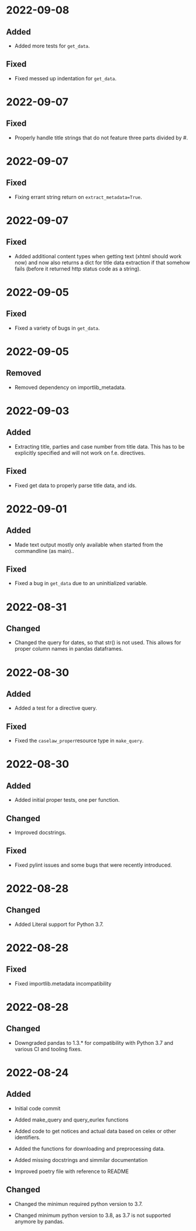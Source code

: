 
# 2022-09-08

## Added

- Added more tests for `get_data`.

## Fixed

- Fixed messed up indentation for `get_data`.

# 2022-09-07

## Fixed

- Properly handle title strings that do not feature three parts divided by #.

# 2022-09-07

## Fixed

- Fixing errant string return on `extract_metadata=True`.

# 2022-09-07

## Fixed

- Added additional content types when getting text (xhtml should work now) and now also returns a dict for title data extraction if that somehow fails (before it returned http status code as a string).

# 2022-09-05

## Fixed

- Fixed a variety of bugs in `get_data`.

# 2022-09-05

## Removed

- Removed dependency on importlib_metadata.

# 2022-09-03

## Added

- Extracting title, parties and case number from title data. This has to be explicitly specified and will not work on f.e. directives.

## Fixed

- Fixed get data to properly parse title data, and ids.

# 2022-09-01

## Added

- Made text output mostly only available when started from the commandline (as main)..

## Fixed

- Fixed a bug in `get_data` due to an uninitialized variable.

# 2022-08-31

## Changed

- Changed the query for dates, so that str() is not used. This allows for proper column names in pandas dataframes.

# 2022-08-30

## Added

- Added a test for a directive query.

## Fixed

- Fixed the `caselaw_proper`resource type in `make_query`.

# 2022-08-30

## Added

- Added initial proper tests, one per function.

## Changed

- Improved docstrings.

## Fixed

- Fixed pylint issues and some bugs that were recently introduced.

# 2022-08-28

## Changed

- Added Literal support for Python 3.7.

# 2022-08-28

## Fixed

- Fixed importlib.metadata incompatibility

# 2022-08-28

## Changed

- Downgraded pandas to 1.3.* for compatibility with Python 3.7 and various CI and tooling fixes.

# 2022-08-24

## Added

- Initial code commit
- Added make_query and query_eurlex functions

- Added code to get notices and actual data based on celex or other identifiers.

- Added the functions for downloading and preprocessing data.
- Added missing docstrings and simmilar documentation
- Improved poetry file with reference to README

## Changed

- Changed the minimun required python version to 3.7.

- Changed minimum python version to 3.8, as 3.7 is not supported anymore by pandas.
